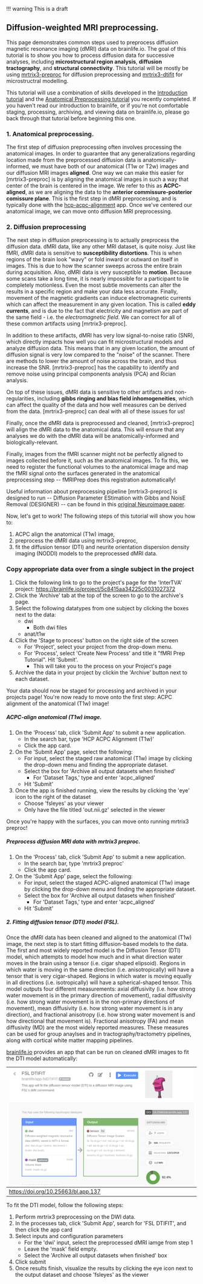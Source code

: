 !!! warning
    This is a draft

## Diffusion-weighted MRI preprocessing.

This page demonstrates common steps used to preprocess diffusion magnetic resonance imaging (dMRI) data on brainlife.io. The goal of this tutorial is to show you how to process diffusion data for successive analyses, including **microstructural region analysis**, **diffusion tractography**, and **structural connectivity**. This tutorial will be mostly be using [mrtrix3-preproc](https://brainlife.io/app/5c61c69f14027a01b14adcb3) for diffusion preprocessing and [mrtrix3-dtifit](https://brainlife.io/app/5c61c69f14027a01b14adcb3) for microstructral modelling.

This tutorial will use a combination of skills developed in the [Introduction tutorial](https://brainlife.io/docs/tutorial/introduction-to-brainlife/) and the [Anatomical Preprocessing tutorial](https://brainlife.io/docs/tutorial/introduction-to-brainlife/) you recently completed. If you haven't read our introduction to brainlife, or if you're not comfortable staging, processing, archiving, and viewing data on brainlife.io, please go back through that tutorial before beginning this one.

### 1. Anatomical preprocessing.

The first step of diffusion preprocessing often involves processing the anatomical images. In order to guarantee that any generalizations regarding location made from the preprocessed diffusion data is anatomically-informed, we must have both of our anatomical (T1w or T2w) images and our diffusion MRI images **aligned**. One way we can make this easier for [mrtrix3-preproc] is by aligning the anatomical images in such a way that center of the brain is centered in the image. We refer to this as **ACPC-aligned**, as we are aligning the data to the **anterior commissure-posterior comissure plane**. This is the first step in dMRI preprocessing, and is typically done with the [hcp-acpc-alignment](https://brainlife.io/app/5c61c69f14027a01b14adcb3) app. Once we've centered our anatomical image, we can move onto diffusion MRI preprocessing.

### 2. Diffusion preprocessing 

The next step in diffusion preprocessing is to actually preprocess the diffusion data. dMRI data, like any other MRI dataset, is quite noisy. Just like fMRI, dMRI data is sensitive to **susceptibility distortions**. This is when regions of the brain look "wavy" or fold inward or outward on itself in images. This is due to how the scanner sweeps across the entire brain during acquisition. Also, dMRI data is very susceptible to **motion**. Because some scans take a long time, it is nearly impossible for a participant to lie completely motionless. Even the most subtle movements can alter the results in a specific region and make your data less accurate. Finally, movement of the magnetic gradients can induce electromagnetic currents which can affect the measurement in any given location. This is called **eddy currents**, and is due to the fact that electricity and magnetism are part of the same field - i.e. the *electromagnetic field*. We can correct for all of these common artifacts using [mrtrix3-preproc].

In addition to these artifacts, dMRI has very low signal-to-noise ratio (SNR), which directly impacts how well you can fit microstructural models and analyze diffusion data. This means that in any given location, the amount of diffusion signal is very low compared to the "noise" of the scanner. There are methods to lower the amount of noise across the brain, and thus increase the SNR. [mrtrix3-preproc] has the capability to identify and remove noise using principal components analysis (PCA) and Rician analysis.

On top of these issues, dMRI data is sensitive to other artifacts and non-regularities, including **gibbs ringing and bias field inhomogeneities**, which can affect the quality of the data and how well measures can be derived from the data. [mrtrix3-preproc] can deal with all of these issues for us!

Finally, once the dMRI data is preprocessed and cleaned, [mrtrix3-preproc] will align the dMRI data to the anatomical data. This will ensure that any analyses we do with the dMRI data will be anatomically-informed and biologically-relevant.

Finally, images from the fMRI scanner might not be perfectly aligned to images collected before it, such as the anatomical images. To fix this, we need to register the functional volumes to the anatomical image and map the fMRI signal onto the surfaces generated in the anatomical preprocessing step -- fMRIPrep does this registration automatically!

Useful information about preprocessing pipeline [mrtrix3-preproc] is designed to run -- Diffusion Parameter EStimation with Gibbs and NoisE Removal (DESIGNER) -- can be found in this [original Neuroimage paper](https://pubmed.ncbi.nlm.nih.gov/30077743-evaluation-of-the-accuracy-and-precision-of-the-diffusion-parameter-estimation-with-gibbs-and-noise-removal-pipeline/).

Now, let's get to work! The following steps of this tutorial will show you how to:
1. ACPC align the anatomical (T1w) image, 
2. preprocess the dMRI data using mrtrix3-preproc,
3. fit the diffusion tensor (DTI) and neurite orientation dispersion density imaging (NODDI) models to the preprocessed dMRI data.

### Copy appropriate data over from a single subject in the  project

1. Click the following link to go to the project's page for the 'InterTVA' project: https://brainlife.io/project/5c8415aa34225c0031027372
1. Click the 'Archive' tab at the top of the screen to go to the archive's page.
1. Select the following datatypes from one subject by clicking the boxes next to the data:
    * dwi
        * Both dwi files
    * anat/t1w
1. Click the 'Stage to process' button on the right side of the screen
    * For 'Project', select your project from the drop-down menu.
    * For 'Process', select 'Create New Process' and title it "fMRI Prep Tutorial". Hit 'Submit'.
        * This will take you to the process on your Project's page
1. Archive the data in your project by clickin the 'Archive' button next to each dataset.

Your data should now be staged for processing and archived in your projects page! You're now ready to move onto the first step: ACPC alignment of the anatomical (T1w) image!

##### ACPC-align anatomical (T1w) image.

1. On the 'Process' tab, click 'Submit App' to submit a new application.
    * In the search bar, type 'HCP ACPC Alignment (T1w)'
    * Click the app card.
1. On the 'Submit App' page, select the following:
    * For input, select the staged raw anatomical (T1w) image by clicking the drop-down menu and finding the appropriate dataset.
    * Select the box for 'Archive all output datasets when finished'
        * For 'Dataset Tags,' type and enter 'acpc_aligned'
    * Hit 'Submit'
1. Once the app is finished running, view the results by clicking the 'eye' icon to the right of the dataset
    * Choose 'fsleyes' as your viewer
    * Only have the file titled 'out.nii.gz' selected in the viewer

Once you're happy with the surfaces, you can move onto running mrtrix3 preproc!

##### Preprocess diffusion MRI data with mrtrix3 preproc.

1. On the 'Process' tab, click 'Submit App' to submit a new application.
    * In the search bar, type 'mrtrix3 preproc'
    * Click the app card.
1. On the 'Submit App' page, select the following:
    * For input, select the staged ACPC-aligned anatomical (T1w) image by clicking the drop-down menu and finding the appropriate dataset.
    * Select the box for 'Archive all output datasets when finished'
        * For 'Dataset Tags,' type and enter 'acpc_aligned'
    * Hit 'Submit'



##### 2. Fitting diffusion tensor (DTI) model (FSL).
Once the dMRI data has been cleaned and aligned to the anatomical (T1w) image, the next step is to start fitting diffusion-based models to the data. The first and most widely reported model is the Diffusion Tensor (DTI) model, which attempts to model how much and in what direction water moves in the brain using a tensor (i.e. cigar shaped elipsoid). Regions in which water is moving in the same direction (i.e. anisotropically) will have a tensor that is very cigar-shaped. Regions in which water is moving equally in all directions (i.e. isotropically) will have a spherical-shaped tensor. This model outputs four different measurements: axial diffusivity (i.e. how strong water movement is in the primary direction of movement), radial diffusivity (i.e. how strong water movement is in the non-primary directions of movement), mean diffusivity (i.e. how strong water movement is in any direction), and fractional anisotropy (i.e. how strong water movement is and how directional that movement is). Fractional anisotropy (FA) and mean diffusivity (MD) are the most widely reported measures. These measures can be used for group anaylses and in tractography/tractometry pipelines, along with cortical white matter mapping pipelines.

[brainlife.io](https://brainlife.io) provides an app that can be run on cleaned dMRI images to fit the DTI model automatically: 

| ![dtifit](/docs/img/app.dtifit.bl.header.png)|
|------------------------------------|
| https://doi.org/10.25663/bl.app.137 |

To fit the DTI model, follow the following steps:
1) Perform mrtrix3 preprocessing on the DWI data. 
2) In the processes tab, click 'Submit App', search for 'FSL DTIFIT', and then click the app card
3) Select inputs and configuration parameters
	* For the 'dwi' input, select the preprocessed dMRI iamge from step 1
	* Leave the 'mask' field empty.
	* Select the 'Archive all output datasets when finished' box 
4) Click submit
5) Once results finish, visualize the results by clicking the eye icon next to the output dataset and choose 'fsleyes' as the viewer









<!---
##### 3. Fitting diffusion kurtosis (DKI) model (dipy)
The DTI model assumes that the movement of water in the brain is gaussian (i.e. bell-shaped curve distribution). However, due to the presence of different cell and tissue types, including neurons, myelin, glial cells, neurites, cerebro-spinal fluid (CSF), and blood vessels. An extension of this model, the diffusion kurtosis (i.e. DKI) model, attempts to side-step this issue by calculating how far away the distribution of water movement is from gaussian (i.e. normal). By doing this, more precise and accurate measures of water movement and brain structure can be obtained. This model gives the same four measurements as the DTI model (i.e. AD, RD, MD, FA) along with measures of kurtosis. These measures can be used for group analyses and in tractography/tractometry pipelines.

[brainlife.io](https://brainlife.io) provides an app that can be run on cleaned dMRI images to fit the DKI model automatically: 

| ![dki](/docs/img/app.dki.bl.header.png)|
|------------------------------------|
| https://doi.org/10.25663/bl.app.9 |

To fit the DKI model, follow the following steps:
1) Perform mrtrix3 preprocessing on the DWI data. 
2) In the processes tab, click 'Submit App', search for 'Fit DKI', and then click the app card
3) Select inputs and configuration parameters
	* For the 'dwi' input, select the preprocessed dMRI iamge from step 1
	* Leave the 'mask' field empty.
	* Leave all the other parameters as is.
	* Select the 'Archive all output datasets when finished' box 
4) Click submit
5) Once results finish, visualize the results by clicking the eye icon next to the output dataset and choose 'fsleyes' as the viewer

##### 4. Fitting constrained spherical deconvolution (CSD) model (mrtrix).
DTI/DKI are not the only diffusion-based models available, and actually are not the most accurate models of water movement. Specifically, the DTI model fails in regions where white matter fibers cross. Recent estimates find that about 90% of white matter contains crossing fibers suggesting that the DTI model fails to accurately model water movement in nearly all of the white matter. This failure is due to the fact that the DTI model can only fit a single tensor for every region in the brain. In regions where fibers cross, the tensor becomes more spherical (i.e. increases in MD) and does not accurately map water movement for each of the crossing fibers. Because of this, models have been proposed that can fit multiple distributions of water movement per location in the brain. The most common of these models is constrained spherical deconvolution (i.e. CSD). This model does not give measurements like the DTI model does, but is one of the primary inputs for tractography.

[brainlife.io](https://brainlife.io) provides an app that can be run on cleaned dMRI images to fit the CSD model automatically: 

| ![csd](/docs/img/app.csd.bl.header.png)|
|------------------------------------|
| https://doi.org/10.25663/brainlife.app.238 |

To fit the CSD model, follow the following steps:
1) Perform mrtrix3 preprocessing on the DWI data. 
2) In the processes tab, click 'Submit App', search for 'mrtrix3 csd', and then click the app card
3) Select inputs and configuration parameters
	* For the 'dwi' input, select the preprocessed dMRI iamge from step 1
	* Leave the 'mask' and 'mask: 5tt_masks' fields empty.
	* Select the 'Archive all output datasets when finished' box 
4) Click submit

##### 5. Fitting neurite orientation dispersion density imaging (NODDI) model (AMICO).
Both of the preceeding models attempt to characterize the movement of water using the full diffusion signal. However, this signal is comprised of multiple different cell and tissue types, including neurons, myelin, glial cells, neurites, cerebro-spinal fluid (CSF), and blood vessels. Each of these different cell types contributes differentially to the overall diffusion signal. Thus, the characterizations of water movements mapped by DTI and CSD are based on a "muddy" signal. This issue is known as partial-voluming. Because of this, more advanced models have been developed that separate the signal generated from axons and dendrites (i.e. neurites; anisotropic) from those generated from CSF, blood vessels, and glial cells (isotropic) and then map metrics of microstructural composition including the density of neurites in a given region (i.e. NDI) and the amount of "fanning" between neurites (i.e. ODI). Like the DTI model, these measures can be used in group analyses and in tractography/tractometry pipelines, along with cortical white matter mapping pipelines. This app requires multi-shell data for fitting the NDI measure accurately. However, ODI can be fit accurately using just a single-shell.

[brainlife.io](https://brainlife.io) provides an app that can be run on cleaned dMRI data to fit the NODDI model automatically: 

| ![noddi](/docs/img/app.noddi.bl.header.png)|
|------------------------------------|
| https://doi.org/10.25663/brainlife.app.117 |

To fit the NODDI model, follow the following steps:
1) Perform mrtrix3 preprocessing on the DWI data. 
2) In the processes tab, click 'Submit App', search for 'Noddi Amico', and then click the app card
3) Select inputs and configuration parameters
	* For the 'dwi' input, select the preprocessed dMRI iamge from step 1
	* Leave the 'mask' field empty.
	* Leave all the other parameters as is.
	* Select the 'Archive all output datasets when finished' box 
4) Click submit
5) Once results finish, visualize the results by clicking the eye icon next to the output dataset and choose 'fsleyes' as the viewer
-->
